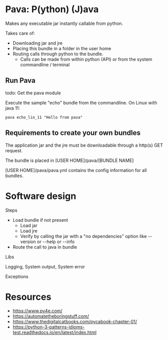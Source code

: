 # Pava: P(ython) (J)ava

Makes any executable jar instantly callable from python.

Takes care of:

* Downloading jar and jre
* Placing this bundle in a folder in the user home
* Routing calls through python to the bundle. 
    * Calls can be made from within python (API) or from the system commandline / terminal

## Run Pava

todo: Get the pava module

Execute the sample "echo" bundle from the commandline. On Linux with java 11:

    pava echo_lin_11 "Hello from pava"

## Requirements to create your own bundles

The application jar and the jre must be downloadable through a http(s) GET request.

The bundle is placed in [USER HOME]/pava/[BUNDLE NAME]

[USER HOME]/pava/pava.yml contains the config information for all bundles.

# Software design

Steps

* Load bundle if not present
    * Load jar
    * Load jre
    * Verify by calling the jar with a "no dependencies" option like --version or --help or --info
* Route the call to java in bundle

Libs

Logging, System output, System error

Exceptions



# Resources

* https://www.py4e.com/
* https://automatetheboringstuff.com/
* https://www.thedigitalcatbooks.com/pycabook-chapter-01/
* https://python-3-patterns-idioms-test.readthedocs.io/en/latest/index.html




